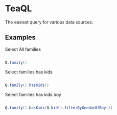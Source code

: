 # TeaQL
The easiest query for various data sources.

## Examples

Select All families

```java

Q.family()

```


Select families has kids

```java

Q.family().hasKids()

```

Select families has kids boy

```java

Q.family().hasKids(Q.kid().filterByGendarOfBoy())

```
